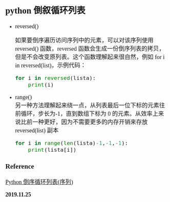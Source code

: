 <font size=4 face='楷体'>

## python 倒叙循环列表

- reversed()

  如果要倒序遍历访问序列中的元素，可以对该序列使用 reversed() 函数，reversed 函数会生成一份倒序列表的拷贝，但是不会改变原列表。这个函数理解起来很自然，例如 for i in reversed(list)，示例代码：

  ```python
  for i in reversed(lista):
      print(i)
  ```

- range()  
   另一种方法理解起来绕一点，从列表最后一位下标的元素往前循环，步长为-1，直到数组下标为 0 的元素。从效率上来说比前一种更好，因为不需要更多的内存开销来存放 reversed(list) 副本

  ```python
  for i in range(len(lista)-1,-1,-1):
      print(lista[i])
  ```

### Reference

[Python 倒序循环列表(序列)](https://www.cnblogs.com/huahuayu/p/8338388.html)

**2019.11.25**
